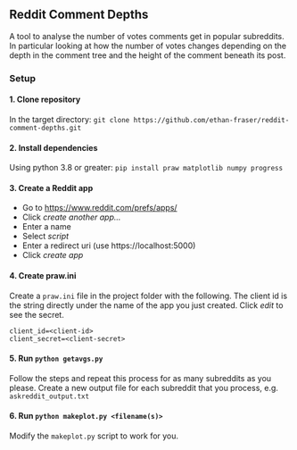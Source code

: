 ## Reddit Comment Depths

A tool to analyse the number of votes comments get in popular subreddits. In particular looking at how the number of votes changes depending on the depth in the comment tree and the height of the comment beneath its post.

### Setup

#### 1. Clone repository
In the target directory:
`git clone https://github.com/ethan-fraser/reddit-comment-depths.git`

#### 2. Install dependencies
Using python 3.8 or greater:
`pip install praw matplotlib numpy progress`

#### 3. Create a Reddit app
- Go to https://www.reddit.com/prefs/apps/
- Click *create another app...*
- Enter a name
- Select *script*
- Enter a redirect uri (use https://localhost:5000)
- Click *create app*

#### 4. Create praw.ini
Create a `praw.ini` file in the project folder with the following. The client id is the string directly under the name of the app you just created. Click *edit* to see the secret.
```
client_id=<client-id>
client_secret=<client-secret>
```

#### 5. Run `python getavgs.py`
Follow the steps and repeat this process for as many subreddits as you please. Create a new output file for each subreddit that you process, e.g. `askreddit_output.txt`

#### 6. Run `python makeplot.py <filename(s)>`
Modify the `makeplot.py` script to work for you.

